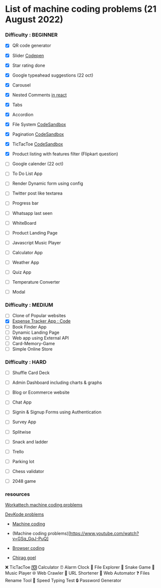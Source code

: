 
# List of machine coding problems (21 August 2022)

### Difficulty : BEGINNER

- [x]   QR code generator
- [x]   Slider [Codepen](https://codepen.io/pujarini/pen/YzaoNdg)
- [x]  Star rating done
- [x]  Google typeahead suggestions (22 oct)
- [x]  Carousel
- [x]  Nested Comments [in react](https://github.com/Pujarini/comment-widget-navi)
- [x]  Tabs
- [x]  Accordion
- [x]  File System [CodeSandbox](https://codesandbox.io/s/fileexplorer-3zz25y?file=/src/Explorer.js)
- [x]  Pagination  [CodeSandbox](https://codesandbox.io/s/optimistic-leaf-ns6eld?file=/src/App.js:977-982)
- [x]  TicTacToe  [CodeSandbox](https://codesandbox.io/s/infallible-burnell-7z9y6n?file=/src/utils/Winner.js)
- [x]  Product listing with features filter (Flipkart question)
- [ ]  Google calender (22 oct)
- [ ]  To Do List App 
- [ ]  Render Dynamic form using config
- [ ]  Twitter post like textarea
- [ ]  Progress bar 
- [ ]  Whatsapp last seen
- [ ]  WhiteBoard
- [ ]  Product Landing Page
- [ ]  Javascript Music Player
- [ ] Calculator App
- [ ]  Weather App
- [ ]  Quiz App
- [ ]  Temperature Converter
- [ ]  Modal


### Difficulty : MEDIUM
- [ ] Clone of Popular websites
- [x] [Expense Tracker App : Code](https://github.com/Pujarini/js-expense-tracker/tree/master)
- [ ] Book Finder App
- [ ] Dynamic Landing Page
- [ ] Web app using External API
- [ ] Card-Memory-Game
- [ ] Simple Online Store

### Difficulty : HARD
- [ ] Shuffle Card Deck
- [ ] Admin Dashboard including charts & graphs
- [ ] Blog or Ecommerce website
- [ ] Chat App
- [ ] Signin & Signup Forms using Authentication
- [ ] Survey App
- [ ] Splitwise
- [ ] Snack and ladder
- [ ] Trello
- [ ] Parking lot
- [ ] Chess validator
- [ ] 2048 game




### resources

[Workattech machine coding problems](https://workat.tech/machine-coding/article/how-to-practice-for-machine-coding-kp0oj3sw2jca)

[DevKode problems](https://workat.tech/machine-coding/article/how-to-practice-for-machine-coding-kp0oj3sw2jca)

- [Machine coding ](https://github.com/topics/machine-coding?l=javascript)

- (Machine coding problems)[https://www.youtube.com/watch?v=GSq_GqJ-PuQ]

- [Browser coding](https://www.youtube.com/watch?v=FjnHF3CXEaM)

- [Chirag goel](https://www.youtube.com/watch?v=c_kVh_-gQtI&list=PL4CFloQ4GGWJKu24kuizRUj9KiSO216Bj)


❌ TicTacToe
🔟 Calculator
⏰ Alarm Clock
📁 File Explorer
🐍 Snake Game
🎵 Music Player
🌐 Web Crawler
🔗 URL Shortener
🤖 Web Automator
❓ Files Rename Tool
🚅 Speed Typing Test
🔒 Password Generator






